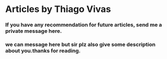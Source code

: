 # Articles by Thiago Vivas

### If you have any recommendation for future articles, send me a private message here.
### we can message here but sir plz also give some description about you.thanks for reading.

